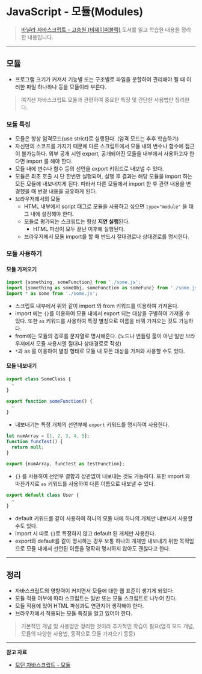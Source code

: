 # JavaScript - 모듈(Modules)

> [바닐라 자바스크립트 - 고승원 (비제이퍼블릭)](http://www.yes24.com/Product/Goods/105608999) 도서를 읽고 학습한 내용을 정리한 내용입니다.

---

## 모듈

- 프로그램 크기가 커져서 기능별 또는 구조별로 파일을 분할하여 관리해야 될 때 이러한 파일 하나하나 등을 모듈이라 부른다.

> 여기선 자바스크립트 모듈과 관련하여 중요한 특징 및 간단한 사용법만 정리한다.

### 모듈 특징

- 모듈은 항상 엄격모드(use strict)로 실행된다. (엄격 모드는 추후 학습하기)
- 자신만의 스코프를 가지기 때문에 다른 스크립트에서 모듈 내의 변수나 함수에 접근이 불가능하다. 외부 공개 시엔 export, 공개되어진 모듈을 내부에서 사용하고자 한다면 import 를 해야 한다.
- 모듈 내에 변수나 함수 등의 선언을 export 키워드로 내보낼 수 있다.
- 모듈은 최초 호출 시 단 한번만 실행되며, 실행 후 결과는 해당 모듈을 import 하는 모든 모듈에 내보내지게 된다. 따라서 다른 모듈에서 import 한 후 관련 내용을 변경했을 때 변경 내용을 공유하게 된다.
- 브라우저에서의 모듈
  - HTML 내부에서 script 태그로 모듈을 사용하고 싶으면 `type="module"` 을 태그 내에 설정해야 한다.
  - 모듈로 평가되는 스크립트는 항상 **지연 실행**된다.
    - HTML 파싱이 모두 끝난 이후에 실행된다.
  - 브라우저에서 모듈 import를 할 때 반드시 절대경로나 상대경로를 명시한다.

### 모듈 사용하기

#### 모듈 가져오기

```js
import {something, someFunction} from './some.js';
import {something as someObj, someFunction as someFunc} from './some.js';
import * as some from './some.js';
```

- 스크립트 내부에서 위와 같이 import 와 from 키워드를 이용하여 가져온다.
- import 에는 `{}`를 이용하여 모듈 내에서 export 되는 대상을 구별하여 가져올 수 있다. 또한 `as` 키워드를 사용하여 특정 별칭으로 이름을 바꿔 가져오는 것도 가능하다.
- from에는 모듈의 경로를 문자열로 명시해준다. (노드나 번들링 툴이 아닌 일반 브라우저에서 모듈 사용시엔 절대나 상대경로로 작성)
- `*`과 as 를 이용하여 별칭 형태로 모듈 내 모든 대상을 가져와 사용할 수도 있다.

#### 모듈 내보내기

```js
export class SomeClass {
  ~
}

export function someFunction() {
  ~
}

```

- 내보내기는 특정 개체의 선언부에 `export` 키워드를 명시하여 사용한다.

```js
let numArray = [1, 2, 3, 4, 5];
function funcTest() {
  return null;
}

export {numArray, funcTest as testFunction};
```

- `{}` 를 사용하여 선언부 결합과 상관없이 내보내는 것도 가능하다. 또한 import 와 마찬가지로 `as` 키워드를 사용하여 다른 이름으로 내보낼 수 있다.

```js
export default class User {
  ~
}
```

- default 키워드를 같이 사용하여 하나의 모듈 내에 하나의 개체만 내보내서 사용할 수도 있다.
- import 시 따로 `{}`로 특정하지 않고 default 된 개체만 사용한다.
- export와 default를 같이 명시하는 경우 보통 하나의 개체만 내보내기 위한 목적임으로 모듈 내에서 선언된 이름을 명확히 명시하지 않아도 괜찮다고 한다.

---

## 정리

- 자바스크립트의 영향력이 커지면서 모듈에 대한 웹 표준이 생기게 되었다.
- 모듈 적용 여부에 따라 스크립트는 일반 또는 모듈 스크립트로 나누어 진다.
- 모듈 적용에 있어 HTML 파싱과도 연관지어 생각해야 한다.
- 브라우저에서 적용되는 모듈 특징을 알고 있어야 한다.

> 기본적인 개념 및 사용법만 정리한 것이라 추가적인 학습이 필요(엄격 모드 개념, 모듈의 다양한 사용법, 동적으로 모듈 가져오기 등등)
 
---

**참고 자료**

- [모던 자바스크립트 - 모듈](https://ko.javascript.info/modules-intro)